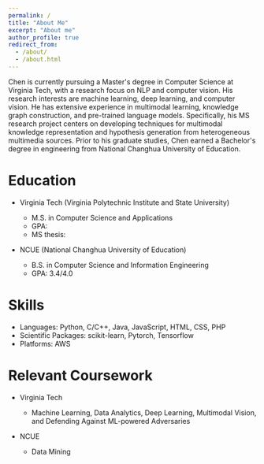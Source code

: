 ```yaml
---
permalink: /
title: "About Me"
excerpt: "About me"
author_profile: true
redirect_from: 
  - /about/
  - /about.html
---
```


Chen is currently pursuing a Master's degree in Computer Science at Virginia Tech, with a research focus on NLP and computer vision. His research interests are machine learning, deep learning, and computer vision. He has extensive experience in multimodal learning, knowledge graph construction, and pre-trained language models. Specifically, his MS research project centers on developing techniques for multimodal knowledge representation and hypothesis generation from heterogeneous multimedia sources. Prior to his graduate studies, Chen earned a Bachelor's degree in engineering from National Changhua University of Education.  

Education
=========

- Virginia Tech (Virginia Polytechnic Institute and State University)
  - M.S. in Computer Science and Applications
  - GPA: 
  - MS thesis: 

- NCUE (National Changhua University of Education)
  - B.S. in Computer Science and Information Engineering
  - GPA: 3.4/4.0

Skills
======

- Languages: Python, C/C++, Java, JavaScript, HTML, CSS, PHP
- Scientific Packages: scikit-learn, Pytorch, Tensorflow
- Platforms: AWS

Relevant Coursework
===================

- Virginia Tech
  - Machine Learning, Data Analytics, Deep Learning, Multimodal Vision, and Defending Against ML-powered Adversaries

- NCUE
  - Data Mining
